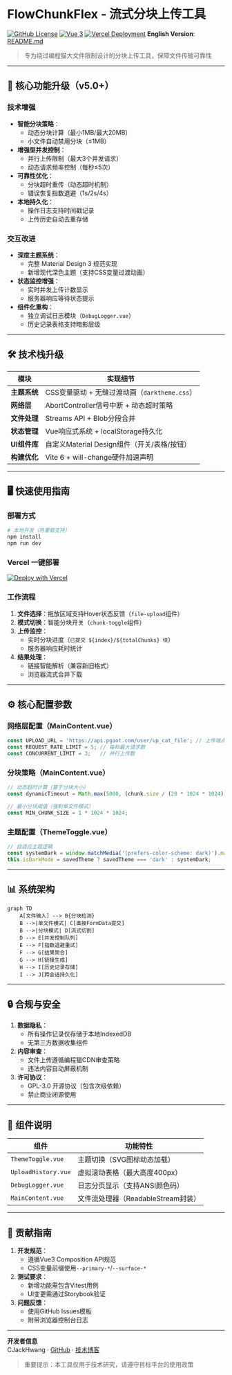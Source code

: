 # FlowChunkFlex - 流式分块上传工具

[![GitHub License](https://img.shields.io/badge/License-GPL%203.0-blue.svg?style=flat)](https://www.gnu.org/licenses/gpl-3.0.html)
[![Vue 3](https://img.shields.io/badge/Vue.js-3.5%2B-brightgreen?logo=vue.js)](https://vuejs.org/)
[![Vercel Deployment](https://img.shields.io/badge/Deploy%20on-Vercel-black?logo=vercel)](https://vercel.com)
**English Version**: [README.md](./README.md)

> 专为绕过编程猫大文件限制设计的分块上传工具，保障文件传输可靠性

---

## 🚀 核心功能升级（v5.0+）

### 技术增强
- **智能分块策略**：
  - 动态分块计算（最小1MB/最大20MB）
  - 小文件自动禁用分块（≤1MB）
- **增强型并发控制**：
  - 并行上传限制（最大3个并发请求）
  - 动态请求频率控制（每秒≤5次）
- **可靠性优化**：
  - 分块超时重传（动态超时机制）
  - 错误恢复指数退避（1s/2s/4s）
- **本地持久化**：
  - 操作日志支持时间戳记录
  - 上传历史自动去重存储

### 交互改进
- **深度主题系统**：
  - 完整 Material Design 3 规范实现
  - 新增现代深色主题（支持CSS变量过渡动画）
- **状态监控增强**：
  - 实时并发上传计数显示
  - 服务器响应等待状态提示
- **组件化重构**：
  - 独立调试日志模块（`DebugLogger.vue`）
  - 历史记录表格支持暗影层级

---

## 🛠️ 技术栈升级

| 模块                | 实现细节                                                                 |
|---------------------|--------------------------------------------------------------------------|
| **主题系统**        | CSS变量驱动 + 无缝过渡动画（`darktheme.css`）                           |
| **网络层**          | AbortController信号中断 + 动态超时策略                                  |
| **文件处理**        | Streams API + Blob分段合并                                              |
| **状态管理**        | Vue响应式系统 + localStorage持久化                                      |
| **UI组件库**        | 自定义Material Design组件（开关/表格/按钮）                             |
| **构建优化**        | Vite 6 + will-change硬件加速声明                                        |

---

## 🖥️ 快速使用指南

### 部署方式
```bash
# 本地开发（热重载支持）
npm install
npm run dev
```
### Vercel 一键部署
[![Deploy with Vercel](https://vercel.com/button)](https://vercel.com/new/clone?repository-url=https://github.com/CJackHwang/FlowChunkFlex)

### 工作流程
1. **文件选择**：拖放区域支持Hover状态反馈（`file-upload`组件）
2. **模式切换**：智能分块开关（`chunk-toggle`组件）
3. **上传监控**：
   - 实时分块进度（`已提交 ${index}/${totalChunks} 块`）
   - 服务器响应耗时统计
4. **结果处理**：
   - 链接智能解析（兼容新旧格式）
   - 浏览器流式合并下载

---

## ⚙️ 核心配置参数

### 网络层配置（MainContent.vue）
```javascript
const UPLOAD_URL = 'https://api.pgaot.com/user/up_cat_file'; // 上传端点
const REQUEST_RATE_LIMIT = 5; // 每秒最大请求数
const CONCURRENT_LIMIT = 3;   // 并行上传数
```

### 分块策略（MainContent.vue）
```javascript
// 动态超时计算（基于分块大小）
const dynamicTimeout = Math.max(5000, (chunk.size / (20 * 1024 * 1024)) * 60000);

// 最小分块阈值（强制单文件模式）
const MIN_CHUNK_SIZE = 1 * 1024 * 1024;
```

### 主题配置（ThemeToggle.vue）
```javascript
// 自适应主题逻辑
const systemDark = window.matchMedia('(prefers-color-scheme: dark)').matches;
this.isDarkMode = savedTheme ? savedTheme === 'dark' : systemDark;
```

---

## 📊 系统架构

```mermaid
graph TD
    A[文件输入] --> B{分块检测}
    B -->|单文件模式| C[直接FormData提交]
    B -->|分块模式| D[流式切割]
    D --> E[并发控制队列]
    E --> F[指数退避重试]
    F --> G[结果聚合]
    G --> H[链接生成]
    H --> I[历史记录存储]
    I --> J[跨会话持久化]
```

---

## 🔒 合规与安全

1. **数据隐私**：
   - 所有操作记录仅存储于本地IndexedDB
   - 无第三方数据收集组件
2. **内容审查**：
   - 文件上传遵循编程猫CDN审查策略
   - 违法内容自动屏蔽机制
3. **许可协议**：
   - GPL-3.0 开源协议（包含次级依赖）
   - 禁止商业闭源使用

---

## 🧩 组件说明

| 组件                | 功能特性                                  |
|---------------------|------------------------------------------|
| `ThemeToggle.vue`   | 主题切换（SVG图标动态加载）              |
| `UploadHistory.vue` | 虚拟滚动表格（最大高度400px）            |
| `DebugLogger.vue`   | 日志分页显示（支持ANSI颜色码）           |
| `MainContent.vue`   | 文件流处理器（ReadableStream封装）       |

---

## 🤝 贡献指南

1. **开发规范**：
   - 遵循Vue3 Composition API规范
   - CSS变量前缀使用`--primary-*`/`--surface-*`
2. **测试要求**：
   - 新增功能需包含Vitest用例
   - UI变更需通过Storybook验证
3. **问题反馈**：
   - 使用GitHub Issues模板
   - 附带浏览器控制台日志

---

**开发者信息**  
CJackHwang · [GitHub](https://github.com/CJackHwang) · [技术博客](http://www.cjack.cfd)

> 重要提示：本工具仅用于技术研究，请遵守目标平台的使用政策
